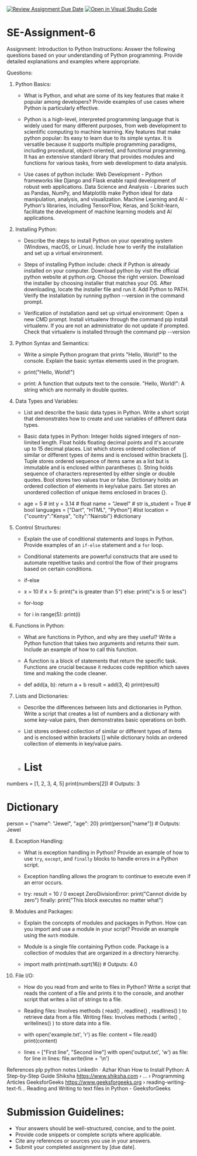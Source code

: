 [![Review Assignment Due Date](https://classroom.github.com/assets/deadline-readme-button-24ddc0f5d75046c5622901739e7c5dd533143b0c8e959d652212380cedb1ea36.svg)](https://classroom.github.com/a/WfNmjXUk)
[![Open in Visual Studio Code](https://classroom.github.com/assets/open-in-vscode-718a45dd9cf7e7f842a935f5ebbe5719a5e09af4491e668f4dbf3b35d5cca122.svg)](https://classroom.github.com/online_ide?assignment_repo_id=15228719&assignment_repo_type=AssignmentRepo)
# SE-Assignment-6
 Assignment: Introduction to Python
Instructions:
Answer the following questions based on your understanding of Python programming. Provide detailed explanations and examples where appropriate.

 Questions:

1. Python Basics:
   - What is Python, and what are some of its key features that make it popular among developers? Provide examples of use cases where Python is particularly effective.
  
   - Python is a high-level, interpreted programming language that is widely used for many different purposes, from web development to scientific computing to machine learning. Key features that make python popular: Its easy to learn due to its simple syntax. It is versatile because it supports multiple programming paradigms, including procedural, object-oriented, and functional programming. It has an extensive standard library that provides modules and functions for various tasks, from web development to data analysis.
   - Use cases of python include: Web Development - Python frameworks like Django and Flask enable rapid development of robust web applications. Data Science and Analysis - Libraries such as Pandas, NumPy, and Matplotlib make Python ideal for data manipulation, analysis, and visualization. Machine Learning and AI - Python's libraries, including TensorFlow, Keras, and Scikit-learn, facilitate the development of machine learning models and AI applications.

2. Installing Python:
   - Describe the steps to install Python on your operating system (Windows, macOS, or Linux). Include how to verify the installation and set up a virtual environment.
  
   - Steps of installing Python include: check if Python is already installed on your computer. Download python by visit the official python website at python.org. Choose the right version. Download the installer by choosing installer that matches your OS. After downloading, locate the installer file and run it. Add Python to PATH. Verify the installation by running python --version in the command prompt.
   - Verification of installation aand set up virtual environment: Open a new CMD prompt. Install virtualenv through the command pip install virtualenv. If you are not an administrator do not update if prompted. Check that virtualenv is installed through the command pip --version

3. Python Syntax and Semantics:
   - Write a simple Python program that prints "Hello, World!" to the console. Explain the basic syntax elements used in the program.
  
   - print("Hello, World!")
   - print: A function that outputs text to the console. "Hello, World!": A string which are normally in double quotes.

4. Data Types and Variables:
   - List and describe the basic data types in Python. Write a short script that demonstrates how to create and use variables of different data types.
     
   - Basic data types in Python: Integer holds signed integers of non-limited length. Float holds floating decimal points and it's accurate up to 15 decimal places. List which stores ordered collection of similar or different types of items and is enclosed within brackets []. Tuple stores ordered sequence of items same as a list but is immutable and is enclosed within parantheses (). String holds sequence of characters represented by either single or double quotes. Bool stores two values true or false. Dictionary holds an ordered collection of elements in key/value pairs.  Set stores an unordered collection of unique items enclosed in braces {}.
   -   age = 5                                                # int
       y = 3.14                                             # float
       name = "Jewel"                                       # str
       is_student = True                                    # bool
       languages = ["Dart", "HTML", "Python"]               #list
       location = {"country":"Kenya", "city":"Nairobi"}     #dictionary
       

5. Control Structures:
   - Explain the use of conditional statements and loops in Python. Provide examples of an `if-else` statement and a `for` loop.
     
   - Conditional statements are powerful constructs that are used to automate repetitive tasks and control the flow of their programs based on certain conditions.
   - if-else
   - x = 10
if x > 5:
    print("x is greater than 5")
else:
    print("x is 5 or less")
   - for-loop
   - for i in range(5):
    print(i)

6. Functions in Python:
   - What are functions in Python, and why are they useful? Write a Python function that takes two arguments and returns their sum. Include an example of how to call this function.
     
   - A function is a block of statements that return the specific task. Functions are crucial because it reduces code repitition which saves time and making the code cleaner.
   - def add(a, b):
    return a + b
result = add(3, 4)
print(result)  

7. Lists and Dictionaries:
   - Describe the differences between lists and dictionaries in Python. Write a script that creates a list of numbers and a dictionary with some key-value pairs, then demonstrates basic operations on both.
  
   -  List stores ordered collection of similar or different types of items and is enclosed within brackets [] while dictionary holds an ordered collection of elements in key/value pairs.
   - # List
numbers = [1, 2, 3, 4, 5]
print(numbers[2])  # Outputs: 3

  # Dictionary
person = {"name": "Jewel", "age": 20}
print(person["name"])  # Outputs: Jewel


8. Exception Handling:
   - What is exception handling in Python? Provide an example of how to use `try`, `except`, and `finally` blocks to handle errors in a Python script.
     
   - Exception handling allows the program to continue to execute even if an error occurs.
   - try:
    result = 10 / 0
except ZeroDivisionError:
    print("Cannot divide by zero")
finally:
    print("This block executes no matter what")

9. Modules and Packages:
   - Explain the concepts of modules and packages in Python. How can you import and use a module in your script? Provide an example using the `math` module.
  
   - Module is a single file containing Python code. Package is a collection of modules that are organized in a directory hierarchy.
   - import math
print(math.sqrt(16))  # Outputs: 4.0

10. File I/O:
    - How do you read from and write to files in Python? Write a script that reads the content of a file and prints it to the console, and another script that writes a list of strings to a file.
   
    - Reading files: Involves methods ( read() , readline() , readlines() ) to retrieve data from a file. Writing files: Involves methods ( write() , writelines() ) to store data into a file.
    - with open('example.txt', 'r') as file:
    content = file.read()
    print(content)
    - lines = ["First line", "Second line"]
with open('output.txt', 'w') as file:
    for line in lines:
        file.write(line + '\n')



References
plp python notes
LinkedIn · Azhar Khan
How to Install Python: A Step-by-Step Guide
Shiksha
https://www.shiksha.com › ... › Programming Articles
GeeksforGeeks
https://www.geeksforgeeks.org › reading-writing-text-fi...
Reading and Writing to text files in Python - GeeksforGeeks

# Submission Guidelines:
- Your answers should be well-structured, concise, and to the point.
- Provide code snippets or complete scripts where applicable.
- Cite any references or sources you use in your answers.
- Submit your completed assignment by [due date].


